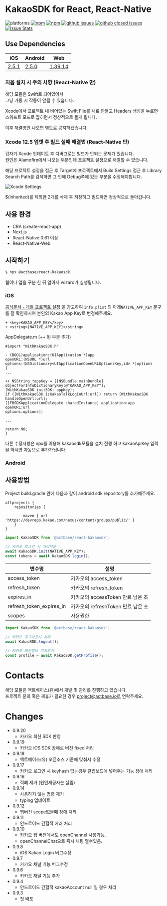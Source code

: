 # KakaoSDK for React, React-Native

![platforms](https://img.shields.io/badge/platforms-Android%20%7C%20iOS%20%7C%20Web-brightgreen.svg?style=flat-square&colorB=191A17)
[![npm](https://img.shields.io/npm/v/@actbase/react-kakaosdk.svg?style=flat-square)](https://www.npmjs.com/package/@actbase/react-kakaosdk)
[![npm](https://img.shields.io/npm/dm/@actbase/react-kakaosdk.svg?style=flat-square&colorB=007ec6)](https://www.npmjs.com/package/@actbase/react-kakaosdk)
[![github issues](https://img.shields.io/github/issues/actbase/react-kakaosdk.svg?style=flat-square)](https://github.com/actbase/react-kakaosdk/issues)
[![github closed issues](https://img.shields.io/github/issues-closed/actbase/react-kakaosdk.svg?style=flat-square&colorB=44cc11)](https://github.com/actbase/react-kakaosdk/issues?q=is%3Aissue+is%3Aclosed)
[![Issue Stats](https://img.shields.io/issuestats/i/github/actbase/react-kakaosdk.svg?style=flat-square&colorB=44cc11)](http://github.com/actbase/react-kakaosdk/issues)

## Use Dependencies

| iOS                                                                   | Android                                                                   | Web                                                                    |
| --------------------------------------------------------------------- | ------------------------------------------------------------------------- | ---------------------------------------------------------------------- |
| [2.5.1](https://developers.kakao.com/docs/latest/ko/sdk-download/ios) | [2.5.0](https://developers.kakao.com/docs/latest/ko/sdk-download/android) | [1.39.14](https://developers.kakao.com/docs/latest/ko/sdk-download/js) |

### 처음 설치 시 주의 사항 (React-Native 만)

해당 모듈은 Swift로 되어있어서 <br />
그냥 가동 시 작동이 안될 수 있습니다.

Xcode에서 프로젝트 내 비어있는 Swift File를 새로 만들고 Headers 생성을 누르면<br />
스위프트 모드로 잡히면서 정상적으로 돌게 됩니다.

이후 해결방안 나오면 별도로 공지하겠습니다.

### Xcode 12.5 업뎃 후 빌드 실패 해결법 (React-Native 만)

갑자기 Xcode 업데이트 후 디버그로는 빌드가 안되는 문제가 있습니다.<br />
원인은 Alamofire에서 나오는 부분인데 프로젝트 설정으로 해결할 수 있습니다.

해당 프로젝트 설정을 접근 후 Target에 프로젝트에서
Build Settings 접근 후 Library Search Path를 검색하면 그 안에 Debug쪽에 있는 부분을 수정해야합니다.

<img src="https://github.com/actbase/react-kakaosdk/raw/main/assets/xcode_0501.png" title="Xcode Settings" float="left">

\$(inherited)를 제외한 2개를 삭제 후 저장하고 빌드하면 정상적으로 돌아갑니다.

## 사용 환경

- CRA (create-react-app)
- Next.js
- React-Native 0.61 이상
- React-Native-Web

## 시작하기

```bash
$ npx @actbase/react-kakaosdk
```

웹이나 앱을 구분 한 뒤 알아서 wizard가 실행됩니다.

### iOS

[공식문서 - 개발 프로젝트 설정](https://developers.kakao.com/docs/latest/ko/getting-started/sdk-ios-v1) 을 참고하여 `info.plist` 의 아래`NATIVE_APP_KEY` 문구를 잘 확인하시여 본인의 Kakao App Key로 변경해주세요.

```
+ <key>KAKAO_APP_KEY</key>
+ <string>{NATIVE_APP_KEY}</string>
```

AppDelegate.m (++ 된 부분 추가)

```
#import "WithKakaoSDK.h"

- (BOOL)application:(UIApplication *)app
openURL:(NSURL *)url
options:(NSDictionary<UIApplicationOpenURLOptionsKey,id> *)options
{
...

++ NSString *appKey = [[NSBundle mainBundle] objectForInfoDictionaryKey:@"KAKAO_APP_KEY"];
[WithKakaoSDK initSDK: appKey];
if ([WithKakaoSDK isKakaoTalkLoginUrl:url]) return [WithKakaoSDK handleOpenUrl:url];
[[FBSDKApplicationDelegate sharedInstance] application:app
openURL:url
options:options];

...

return NO;
}
```

다른 수정사항은 npx를 이용해 kakaosdk모듈을 설치 진행 하고 kakaoApiKey 입력을 하시면 자동으로 추가가됩니다.



### Android

## 사용방법

Project build.gradle 안에 다음과 같이 android sdk repository를 추가해주세요.

```
allprojects {
    repositories {

        maven { url 'https://devrepo.kakao.com/nexus/content/groups/public/' }
    }
}
```

```js
import KakaoSDK from '@actbase/react-kakaosdk';

// 카카오 로그인 시 처리부문
await KakaoSDK.init(NATIVE_APP_KEY);
const tokens = await KakaoSDK.login();
```

| 변수명                   | 설명                               |
| ------------------------ | ---------------------------------- |
| access_token             | 카카오의 access_token              |
| refresh_token            | 카카오의 refresh_token             |
| expires_in               | 카카오의 accessToken 만료 남은 초  |
| refresh_token_expires_in | 카카오의 refreshToken 만료 남은 초 |
| scopes                   | 사용권한                           |

```js
import KakaoSDK from '@actbase/react-kakaosdk';

// 카카오 로그아웃시 처리
await KakaoSDK.logout();

// 카카오 회원정보 가져오기
const profile = await KakaoSDK.getProfile();
```

# Contacts

해당 모듈은 액트베이스(유)에서 개발 및 관리를 진행하고 있습니다. <br>
프로젝트 문의 혹은 제휴가 필요한 경우 project@actbase.io로 연락주세요.

# Changes
- 0.9.20
  - 카카오 최신 SDK 반영
- 0.9.19
  - 카카오 iOS SDK 장애로 버전 fixed 처리
- 0.9.18
  - 액트베이스(유) 오픈소스 기준에 맞춰서 수정
- 0.9.17
  - 카카오 로그인 시 keyhash 없는경우 클립보드에 넣어주는 기능 장애 처리
- 0.9.16
  - 적폐 제거 (원인제공자는 살림)
- 0.9.14
  - 사용하지 않는 명령 제거
  - typing 업데이트
- 0.9.12
  - 웹버전 scope없을때 장애 처리
- 0.9.11
  - 안드로이드 간혈적 에러 처리
- 0.9.10
  - 카카오 웹 버전에서도 openChannel 사용가능.
  - openChannelChat으로 즉시 채팅 열수있음.
- 0.9.8
  - iOS Kakao Login 버그수정
- 0.9.7
  - 카카오 채널 기능 버그수정
- 0.9.6
  - 카카오 채널 기능 추가
- 0.9.4
  - 안드로이드 간혈적 kakaoAccount null 일 경우 처리
- 0.9.3
  - 첫 배포
